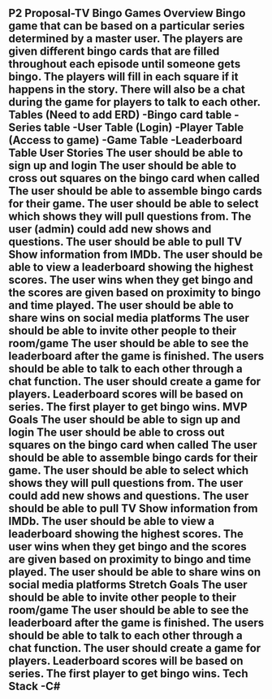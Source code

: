 P2 Proposal-TV Bingo Games
Overview
Bingo game that can be based on a particular series determined by a master user. The players are given different bingo cards that are filled throughout each episode until someone gets bingo. The players will fill in each square if it happens in the story. There will also be a chat during the game for players to talk to each other.
Tables (Need to add ERD)
-Bingo card table
-Series table
-User Table (Login)
-Player Table (Access to game)
-Game Table
-Leaderboard Table
User Stories
The user should be able to sign up and login 
The user should be able to cross out squares on the bingo card when called
The user should be able to assemble bingo cards for their game.
The user should be able to select which shows they will pull questions from.
The user (admin) could add new shows and questions.
The user should be able to pull TV Show information from IMDb. 
The user should be able to view a leaderboard showing the highest scores.
The user wins when they get bingo and the scores are given based on proximity to bingo and time played.
The user should be able to share wins on social media platforms
The user should be able to invite other people to their room/game
The user should be able to see the leaderboard after the game is finished.
The users should be able to talk to each other through a chat function.
The user should create a game for players.
Leaderboard scores will be based on series.
The first player to get bingo wins.
MVP Goals
The user should be able to sign up and login 
The user should be able to cross out squares on the bingo card when called
The user should be able to assemble bingo cards for their game.
The user should be able to select which shows they will pull questions from.
The user could add new shows and questions.
The user should be able to pull TV Show information from IMDb. 
The user should be able to view a leaderboard showing the highest scores.
The user wins when they get bingo and the scores are given based on proximity to bingo and time played.
The user should be able to share wins on social media platforms
Stretch Goals
The user should be able to invite other people to their room/game
The user should be able to see the leaderboard after the game is finished.
The users should be able to talk to each other through a chat function.
The user should create a game for players.
Leaderboard scores will be based on series.
The first player to get bingo wins.
Tech Stack
-C#
-
